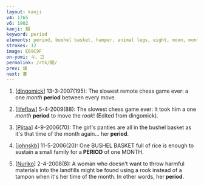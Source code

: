 ```yaml
---
layout: kanji
v4: 1765
v6: 1902
kanji: 期
keyword: period
elements: period, bushel basket, hamper, animal legs, eight, moon, month, flesh, part of the body
strokes: 12
image: E69C9F
on-yomi: キ、ゴ
permalink: /rtk/期/
prev: 旗
next: 碁
---
```


1) [<a href="http://kanji.koohii.com/profile/dingomick">dingomick</a>] 13-3-2007(195): The slowest remote chess game ever: a one <em>month</em> <strong>period</strong> between every move.

2) [<a href="http://kanji.koohii.com/profile/lifeflaw">lifeflaw</a>] 5-4-2009(88): The slowest chess game ever: It took him a one <em>month</em> <strong>period</strong> to move the <em>rook</em>! (Edited from dingomick).

3) [<a href="http://kanji.koohii.com/profile/Piitaa">Piitaa</a>] 4-9-2006(70): The girl&#039;s panties are all in the bushel basket as it&#039;s that time of the month again... her<strong> period</strong>.

4) [<a href="http://kanji.koohii.com/profile/johnskb">johnskb</a>] 11-5-2006(20): One BUSHEL BASKET full of rice is enough to sustain a small family for a<strong> PERIOD</strong> of one MONTH.

5) [<a href="http://kanji.koohii.com/profile/Nuriko">Nuriko</a>] 2-4-2008(8): A woman who doesn&#039;t want to throw harmful materials into the landfills might be found using a rook instead of a tampon when it&#039;s her time of the month. In other words, her<strong> period</strong>.

